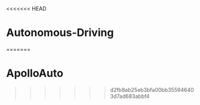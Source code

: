 <<<<<<< HEAD
# Autonomous-Driving
=======
# ApolloAuto
>>>>>>> d2fb8ab25eb3bfa00bb355946403d7ad683abbf4
